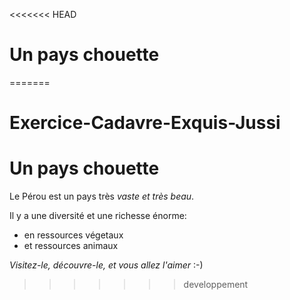 <<<<<<< HEAD
# Un pays chouette
=======
# Exercice-Cadavre-Exquis-Jussi
# Un pays chouette

Le Pérou est un pays très *vaste et très beau*.


Il y a une diversité et une richesse énorme:
* en ressources végetaux
* et ressources animaux

_Visitez-le, découvre-le, et vous allez l'aimer_ :-)
>>>>>>> developpement
